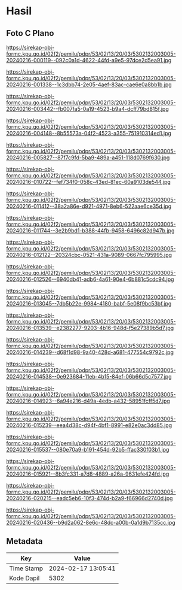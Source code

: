 # Hasil

## Foto C Plano

https://sirekap-obj-formc.kpu.go.id/02f2/pemilu/pdpr/53/02/13/20/03/5302132003005-20240216-000119--092c0a1d-4622-44fd-a9e5-97dce2d5ea91.jpg

https://sirekap-obj-formc.kpu.go.id/02f2/pemilu/pdpr/53/02/13/20/03/5302132003005-20240216-001338--1c3dbb74-2e05-4aef-83ac-cae6e0a8bb1b.jpg

https://sirekap-obj-formc.kpu.go.id/02f2/pemilu/pdpr/53/02/13/20/03/5302132003005-20240216-003442--fb007fa5-0a19-4523-b9a4-dcff79bd815f.jpg

https://sirekap-obj-formc.kpu.go.id/02f2/pemilu/pdpr/53/02/13/20/03/5302132003005-20240216-004148--8b55573a-04f2-4523-a355-751910314ed1.jpg

https://sirekap-obj-formc.kpu.go.id/02f2/pemilu/pdpr/53/02/13/20/03/5302132003005-20240216-005827--87f7c9fd-5ba9-489a-a451-118d0769f630.jpg

https://sirekap-obj-formc.kpu.go.id/02f2/pemilu/pdpr/53/02/13/20/03/5302132003005-20240216-010722--fef734f0-058c-43ed-81ec-60a9103de544.jpg

https://sirekap-obj-formc.kpu.go.id/02f2/pemilu/pdpr/53/02/13/20/03/5302132003005-20240216-011412--38a2a86e-d921-4971-8eb6-522aae6ce35d.jpg

https://sirekap-obj-formc.kpu.go.id/02f2/pemilu/pdpr/53/02/13/20/03/5302132003005-20240216-011744--3e2b9bd1-b388-44fb-9458-6496c82d947b.jpg

https://sirekap-obj-formc.kpu.go.id/02f2/pemilu/pdpr/53/02/13/20/03/5302132003005-20240216-012122--20324cbc-0521-431a-9089-0667fc795995.jpg

https://sirekap-obj-formc.kpu.go.id/02f2/pemilu/pdpr/53/02/13/20/03/5302132003005-20240216-012526--6940db41-adb6-4a61-90e4-6b881c5cdc94.jpg

https://sirekap-obj-formc.kpu.go.id/02f2/pemilu/pdpr/53/02/13/20/03/5302132003005-20240216-013045--7db5b22e-9984-4180-babf-5e08f9bc53bf.jpg

https://sirekap-obj-formc.kpu.go.id/02f2/pemilu/pdpr/53/02/13/20/03/5302132003005-20240216-013539--e2382277-9203-4b16-948d-f5e27389b5d7.jpg

https://sirekap-obj-formc.kpu.go.id/02f2/pemilu/pdpr/53/02/13/20/03/5302132003005-20240216-014239--d68f1d98-9a40-428d-a681-477554c9792c.jpg

https://sirekap-obj-formc.kpu.go.id/02f2/pemilu/pdpr/53/02/13/20/03/5302132003005-20240216-014538--0e923684-11eb-4b15-84ef-06b66d5c7577.jpg

https://sirekap-obj-formc.kpu.go.id/02f2/pemilu/pdpr/53/02/13/20/03/5302132003005-20240216-014923--6a94e216-d49a-4edb-a432-58951fcff5d7.jpg

https://sirekap-obj-formc.kpu.go.id/02f2/pemilu/pdpr/53/02/13/20/03/5302132003005-20240216-015239--eea4d38c-d94f-4bf1-8991-e82e0ac3dd85.jpg

https://sirekap-obj-formc.kpu.go.id/02f2/pemilu/pdpr/53/02/13/20/03/5302132003005-20240216-015537--080e70a9-b191-454d-92b5-ffac330f03b1.jpg

https://sirekap-obj-formc.kpu.go.id/02f2/pemilu/pdpr/53/02/13/20/03/5302132003005-20240216-015921--8b3fc331-a7d8-4889-a26a-9631efe424fd.jpg

https://sirekap-obj-formc.kpu.go.id/02f2/pemilu/pdpr/53/02/13/20/03/5302132003005-20240216-020215--eadc5eb6-10f3-474d-b2a9-f66966d2740d.jpg

https://sirekap-obj-formc.kpu.go.id/02f2/pemilu/pdpr/53/02/13/20/03/5302132003005-20240216-020436--b9d2a062-8e6c-48dc-a00b-0a1d9b7135cc.jpg


## Metadata

| Key        | Value               |
| ---------- | ------------------- |
| Time Stamp | 2024-02-17 13:05:41 |
| Kode Dapil | 5302                |



